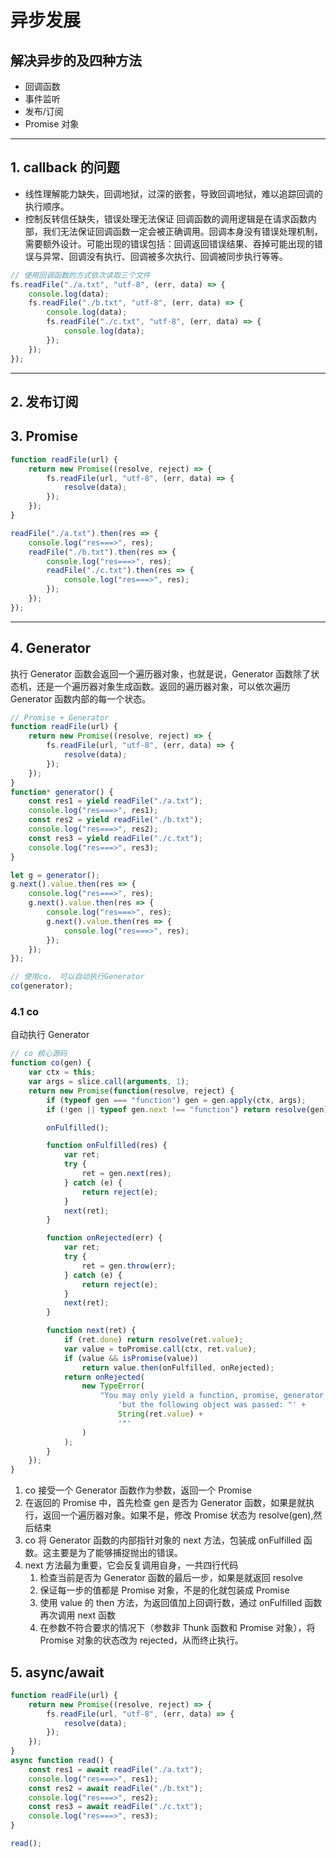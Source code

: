 # 异步发展

## 解决异步的及四种方法

-   回调函数
-   事件监听
-   发布/订阅
-   Promise 对象

---

## 1. callback 的问题

-   线性理解能力缺失，回调地狱，过深的嵌套，导致回调地狱，难以追踪回调的执行顺序。
-   控制反转信任缺失，错误处理无法保证
    回调函数的调用逻辑是在请求函数内部，我们无法保证回调函数一定会被正确调用。回调本身没有错误处理机制，需要额外设计。可能出现的错误包括：回调返回错误结果、吞掉可能出现的错误与异常、回调没有执行、回调被多次执行、回调被同步执行等等。

```js
// 使用回调函数的方式依次读取三个文件
fs.readFile("./a.txt", "utf-8", (err, data) => {
    console.log(data);
    fs.readFile("./b.txt", "utf-8", (err, data) => {
        console.log(data);
        fs.readFile("./c.txt", "utf-8", (err, data) => {
            console.log(data);
        });
    });
});
```

---

## 2. 发布订阅

## 3. Promise

```js
function readFile(url) {
    return new Promise((resolve, reject) => {
        fs.readFile(url, "utf-8", (err, data) => {
            resolve(data);
        });
    });
}

readFile("./a.txt").then(res => {
    console.log("res===>", res);
    readFile("./b.txt").then(res => {
        console.log("res===>", res);
        readFile("./c.txt").then(res => {
            console.log("res===>", res);
        });
    });
});
```

---

## 4. Generator

执行 Generator 函数会返回一个遍历器对象，也就是说，Generator 函数除了状态机，还是一个遍历器对象生成函数。返回的遍历器对象，可以依次遍历 Generator 函数内部的每一个状态。

```js
// Promise + Generator
function readFile(url) {
    return new Promise((resolve, reject) => {
        fs.readFile(url, "utf-8", (err, data) => {
            resolve(data);
        });
    });
}
function* generator() {
    const res1 = yield readFile("./a.txt");
    console.log("res===>", res1);
    const res2 = yield readFile("./b.txt");
    console.log("res===>", res2);
    const res3 = yield readFile("./c.txt");
    console.log("res===>", res3);
}

let g = generator();
g.next().value.then(res => {
    console.log("res===>", res);
    g.next().value.then(res => {
        console.log("res===>", res);
        g.next().value.then(res => {
            console.log("res===>", res);
        });
    });
});

// 使用co， 可以自动执行Generator
co(generator);
```

### 4.1 co

自动执行 Generator

```js
// co 核心源码
function co(gen) {
    var ctx = this;
    var args = slice.call(arguments, 1);
    return new Promise(function(resolve, reject) {
        if (typeof gen === "function") gen = gen.apply(ctx, args);
        if (!gen || typeof gen.next !== "function") return resolve(gen);

        onFulfilled();

        function onFulfilled(res) {
            var ret;
            try {
                ret = gen.next(res);
            } catch (e) {
                return reject(e);
            }
            next(ret);
        }

        function onRejected(err) {
            var ret;
            try {
                ret = gen.throw(err);
            } catch (e) {
                return reject(e);
            }
            next(ret);
        }

        function next(ret) {
            if (ret.done) return resolve(ret.value);
            var value = toPromise.call(ctx, ret.value);
            if (value && isPromise(value))
                return value.then(onFulfilled, onRejected);
            return onRejected(
                new TypeError(
                    "You may only yield a function, promise, generator, array, or object, " +
                        'but the following object was passed: "' +
                        String(ret.value) +
                        '"'
                )
            );
        }
    });
}
```

1. co 接受一个 Generator 函数作为参数，返回一个 Promise
2. 在返回的 Promise 中，首先检查 gen 是否为 Generator 函数，如果是就执行，返回一个遍历器对象。如果不是，修改 Promise 状态为 resolve(gen),然后结束
3. co 将 Generator 函数的内部指针对象的 next 方法，包装成 onFulfilled 函数。这主要是为了能够捕捉抛出的错误。
4. next 方法最为重要，它会反复调用自身，一共四行代码
    1. 检查当前是否为 Generator 函数的最后一步，如果是就返回 resolve
    2. 保证每一步的值都是 Promise 对象，不是的化就包装成 Promise
    3. 使用 value 的 then 方法，为返回值加上回调行数，通过 onFulfilled 函数再次调用 next 函数
    4. 在参数不符合要求的情况下（参数非 Thunk 函数和 Promise 对象），将 Promise 对象的状态改为 rejected，从而终止执行。

## 5. async/await

```js
function readFile(url) {
    return new Promise((resolve, reject) => {
        fs.readFile(url, "utf-8", (err, data) => {
            resolve(data);
        });
    });
}
async function read() {
    const res1 = await readFile("./a.txt");
    console.log("res===>", res1);
    const res2 = await readFile("./b.txt");
    console.log("res===>", res2);
    const res3 = await readFile("./c.txt");
    console.log("res===>", res3);
}

read();
```
